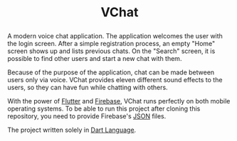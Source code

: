 # <p align="center">VChat</p>

A modern voice chat application. The application welcomes the user with the login screen. After a simple registration process, an empty "Home" screen shows up and lists previous chats. On the "Search" screen, it is possible to find other users and start a new chat with them.

Because of the purpose of the application, chat can be made between users only via voice. VChat provides eleven different sound effects to the users, so they can have fun while chatting with others.

With the power of [Flutter](https://flutter.dev/) and [Firebase](https://firebase.google.com/), VChat runs perfectly on both mobile operating systems. To be able to run this project after cloning this repository, you need to provide Firebase's [JSON](https://de.wikipedia.org/wiki/JavaScript_Object_Notation) files.

The project written solely in [Dart Language](https://dart.dev/).